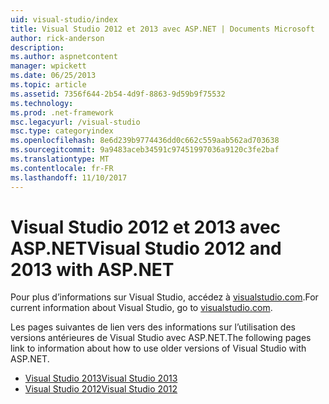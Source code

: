 ```yaml
---
uid: visual-studio/index
title: Visual Studio 2012 et 2013 avec ASP.NET | Documents Microsoft
author: rick-anderson
description: 
ms.author: aspnetcontent
manager: wpickett
ms.date: 06/25/2013
ms.topic: article
ms.assetid: 7356f644-2b54-4d9f-8863-9d59b9f75532
ms.technology: 
ms.prod: .net-framework
msc.legacyurl: /visual-studio
msc.type: categoryindex
ms.openlocfilehash: 8e6d239b9774436dd0c662c559aab562ad703638
ms.sourcegitcommit: 9a9483aceb34591c97451997036a9120c3fe2baf
ms.translationtype: MT
ms.contentlocale: fr-FR
ms.lasthandoff: 11/10/2017
---
```

# <a name="visual-studio-2012-and-2013-with-aspnet"></a><span data-ttu-id="99a99-102">Visual Studio 2012 et 2013 avec ASP.NET</span><span class="sxs-lookup"><span data-stu-id="99a99-102">Visual Studio 2012 and 2013 with ASP.NET</span></span>

<span data-ttu-id="99a99-103">Pour plus d’informations sur Visual Studio, accédez à [visualstudio.com](https://www.visualstudio.com).</span><span class="sxs-lookup"><span data-stu-id="99a99-103">For current information about Visual Studio, go to [visualstudio.com](https://www.visualstudio.com).</span></span>

<span data-ttu-id="99a99-104">Les pages suivantes de lien vers des informations sur l’utilisation des versions antérieures de Visual Studio avec ASP.NET.</span><span class="sxs-lookup"><span data-stu-id="99a99-104">The following pages link to information about how to use older versions of Visual Studio with ASP.NET.</span></span>

- [<span data-ttu-id="99a99-105">Visual Studio 2013</span><span class="sxs-lookup"><span data-stu-id="99a99-105">Visual Studio 2013</span></span>](overview/2013/index.md)
- [<span data-ttu-id="99a99-106">Visual Studio 2012</span><span class="sxs-lookup"><span data-stu-id="99a99-106">Visual Studio 2012</span></span>](overview/2012/index.md)
